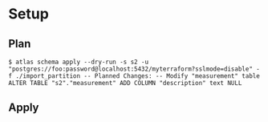 # Setup

## Plan

``
$ atlas schema apply --dry-run -s s2 -u "postgres://foo:password@localhost:5432/myterraform?sslmode=disable" -f ./import_partition
-- Planned Changes:
-- Modify "measurement" table
ALTER TABLE "s2"."measurement" ADD COLUMN "description" text NULL
``
## Apply 

